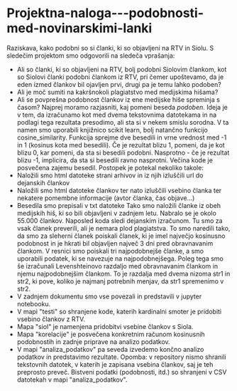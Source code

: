 # Projektna-naloga---podobnosti-med-novinarskimi-lanki
Raziskava, kako podobni so si članki, ki so objavljeni na RTV in Siolu. 
S sledečim projektom smo odgovorili na sledeča vprašanja:
* Ali so članki, ki so objavljeni na RTV, bolj podobni Siolovim člankom, kot so Siolovi članki podobni člankom iz RTV, pri čemer upoštevamo, da je eden izmed člankov bil ojavljen prvi, drugi pa je temu lahko podoben?
* Ali je moč sumiti na kakršnokoli plagiatstvo med medijskima hišama?
* Ali se povprešna podobnost člankov iz ene medijske hiše spreminja s časom?
Najprej moramo razjasniti, kaj pomeni beseda _podoben_. Ideja je v tem, da izračunamo kot med dvema tekstovnima datotekama in na podlagi tega rezultata
presodimo, ali sta si v nekem smislu sorodna. V ta namen smo uporabili knjižnico scikit learn, bolj natančno funkcijo cosine_similarity. Funkcija sprejme dve besedili in vrne vrednost med
-1 in 1 (kosinus kota med besedili). Če je rezultat blizu 1, pomeni, da je kot blizu 0, kar pomeni, da sta si besedili podobni. Nasprotno - če je rezultat blizu -1, implicira, da sta si besedili ravno nasprotni.
Večina kode je posvečena zajemu besedil. Postopek je potekal nekoliko takole:
* Naložili smo html datoteke strani arhivov in iz njih izluščili url do dejanskih člankov
* Naložili smo html datoteke člankov ter nato izluščili vsebino članka ter nekatere pomembne informacije (avtor članka, čas objave...)
* Besedila smo prepisali v txt datoteke
Tako smo naložili članke iz obeh medijskih hiš, ki so bili objavljeni v zadnjem letu. Nabralo se je okolo 55.000 člankov.
Naposled koda sledi dejanskim izračunom. Tu smo za vsak članek preverili, ali je nemara plod plagiatstva. To smo naredili tako, da smo za sleherni članek poiskali članek, ki je imel največjo
kosinusno podobnost in je hkrati bil objavljen največ 3 dni pred obravnavanim člankom. V resnici smo poiskali tri najpodobnejše članke, a smo uporabili podatek, ki se navezuje na najpodobnejšega.
Poleg tega smo še izračunali Levenshteinovo razdaljo med obravnavanim člankom in njemu najpodobnejšim člankom. To je razdalja med dvema nizoma str1 in str2, ki pove, koliko je najmanj potrebnih menjav, da
str1 spremenimo v str2.
* V zadnjem dokumentu smo vse povezali in predstavili v jupyter notebooku.  
* V mapi "testi" so shranjene kode, katerih kardinalni smoter je pridobiti vsebino člankov z RTV.
* Mapa "siol" je namenjena pridobitvi vsebine člankov s Siola.
* Mapa "korelacije" je posvečena konkretnim računom kosinusnih podobnostih in zadnje priprave na analizo podatkov.
* V mapi "analiza_podatkov" pa seveda izvedemo končno analizo podatkov in predstavimo rezultate.
Opomba: v repository nismo shranili tekstovnih datotek, v katerih je zapisana vsebina člankov, saj je teh preprosto preveč. Bistveni podatki (podobnosti, itd.) so shranjeni v CSV datotekah v mapi "analiza_podatkov". 
